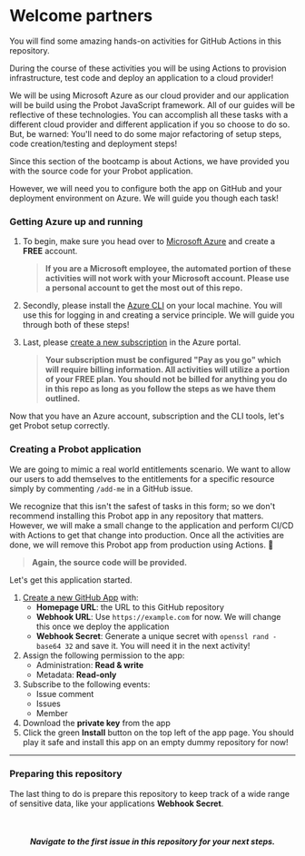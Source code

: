 # Welcome partners

You will find some amazing hands-on activities for GitHub Actions in this repository.

During the course of these activities you will be using Actions to provision infrastructure, test code and deploy an application to a cloud provider!

We will be using Microsoft Azure as our cloud provider and our application will be build using the Probot JavaScript framework. All of our guides will be reflective of these technologies. You can accomplish all these tasks with a different cloud provider and different application if you so choose to do so. But, be warned: You'll need to do some major refactoring of setup steps, code creation/testing and deployment steps!

Since this section of the bootcamp is about Actions, we have provided you with the source code for your Probot application.

However, we will need you to configure both the app on GitHub and your deployment environment on Azure. We will guide you though each task!

### Getting Azure up and running

1. To begin, make sure you head over to [Microsoft Azure](https://azure.microsoft.com/en-us/free/) and create a **FREE** account.

   > **If you are a Microsoft employee, the automated portion of these activities will not work with your Microsoft account. Please use a personal account to get the most out of this repo.**

2. Secondly, please install the [Azure CLI](https://docs.microsoft.com/en-us/cli/azure/install-azure-cli?view=azure-cli-latest) on your local machine. You will use this for logging in and creating a service principle. We will guide you through both of these steps!

3. Last, please [create a new subscription](https://docs.microsoft.com/en-us/azure/cost-management-billing/manage/create-subscription) in the Azure portal.

   > **Your subscription must be configured "Pay as you go" which will require billing information. All activities will utilize a portion of your FREE plan. You should not be billed for anything you do in this repo as long as you follow the steps as we have them outlined.**

Now that you have an Azure account, subscription and the CLI tools, let's get Probot setup correctly.

### Creating a Probot application

We are going to mimic a real world entitlements scenario. We want to allow our users to add themselves to the entitlements for a specific resource simply by commenting `/add-me` in a GitHub issue.

We recognize that this isn't the safest of tasks in this form; so we don't recommend installing this Probot app in any repository that matters. However, we will make a small change to the application and perform CI/CD with Actions to get that change into production. Once all the activities are done, we will remove this Probot app from production using Actions. 🎉

> **Again, the source code will be provided.**

Let's get this application started.

1. [Create a new GitHub App](https://github.com/settings/apps/new) with:
   - **Homepage URL**: the URL to this GitHub repository
   - **Webhook URL**: Use `https://example.com` for now. We will change this once we deploy the application
   - **Webhook Secret**: Generate a unique secret with `openssl rand -base64 32` and save it. You will need it in the next activity!
1. Assign the following permission to the app:
   - Administration: **Read & write**
   - Metadata: **Read-only**
1. Subscribe to the following events:
   - Issue comment
   - Issues
   - Member
1. Download the **private key** from the app
1. Click the green **Install** button on the top left of the app page. You should play it safe and install this app on an empty dummy repository for now!

---

### Preparing this repository

The last thing to do is prepare this repository to keep track of a wide range of sensitive data, like your applications **Webhook Secret**.

<br>
<h5 align="center"> Navigate to the first issue in this repository for your next steps.</h5>
